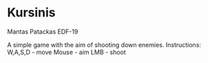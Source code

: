 # Kursinis
Mantas Patackas EDF-19
   
   


A simple game with the aim of shooting down enemies. 
Instructions:
W,A,S,D - move
Mouse - aim
LMB - shoot




